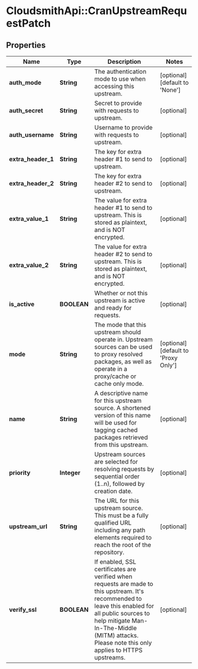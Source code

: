 # CloudsmithApi::CranUpstreamRequestPatch

## Properties
Name | Type | Description | Notes
------------ | ------------- | ------------- | -------------
**auth_mode** | **String** | The authentication mode to use when accessing this upstream.  | [optional] [default to &#39;None&#39;]
**auth_secret** | **String** | Secret to provide with requests to upstream. | [optional] 
**auth_username** | **String** | Username to provide with requests to upstream. | [optional] 
**extra_header_1** | **String** | The key for extra header #1 to send to upstream. | [optional] 
**extra_header_2** | **String** | The key for extra header #2 to send to upstream. | [optional] 
**extra_value_1** | **String** | The value for extra header #1 to send to upstream. This is stored as plaintext, and is NOT encrypted. | [optional] 
**extra_value_2** | **String** | The value for extra header #2 to send to upstream. This is stored as plaintext, and is NOT encrypted. | [optional] 
**is_active** | **BOOLEAN** | Whether or not this upstream is active and ready for requests. | [optional] 
**mode** | **String** | The mode that this upstream should operate in. Upstream sources can be used to proxy resolved packages, as well as operate in a proxy/cache or cache only mode. | [optional] [default to &#39;Proxy Only&#39;]
**name** | **String** | A descriptive name for this upstream source. A shortened version of this name will be used for tagging cached packages retrieved from this upstream. | [optional] 
**priority** | **Integer** | Upstream sources are selected for resolving requests by sequential order (1..n), followed by creation date. | [optional] 
**upstream_url** | **String** | The URL for this upstream source. This must be a fully qualified URL including any path elements required to reach the root of the repository.  | [optional] 
**verify_ssl** | **BOOLEAN** | If enabled, SSL certificates are verified when requests are made to this upstream. It&#39;s recommended to leave this enabled for all public sources to help mitigate Man-In-The-Middle (MITM) attacks. Please note this only applies to HTTPS upstreams. | [optional] 


